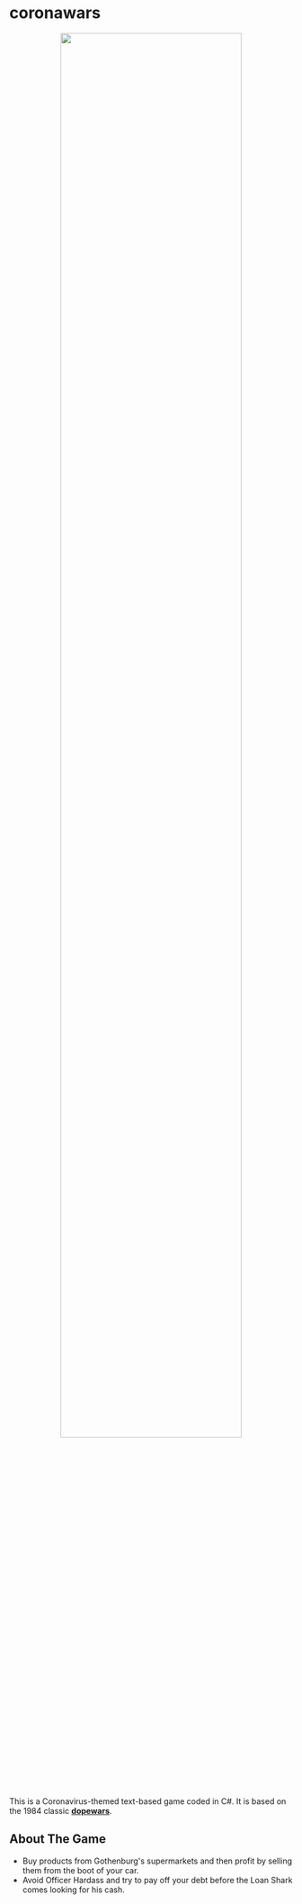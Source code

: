 # coronawars

<p align="center">
  <img  src="https://media.giphy.com/media/LqaiJK6aYZPG11qKrz/giphy.gif" width="80%">
</p>

This is a Coronavirus-themed text-based game coded in C#. It is based on the 1984 classic **[dopewars](https://dopewars.sourceforge.io/)**.

## About The Game
* Buy products from Gothenburg's supermarkets and then profit by selling them from the boot of your car. 
* Avoid Officer Hardass and try to pay off your debt before the Loan Shark comes looking for his cash.

